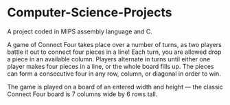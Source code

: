 # Computer-Science-Projects
A project coded in MIPS assembly language and C.

 A game of Connect Four takes place over a number of turns, as two players battle it out to connect four pieces in a line!
Each turn, you are allowed drop a piece in an available column. Players alternate in turns until either one player makes 
four pieces in a line, or the whole board fills up. The pieces can form a consecutive four in any row, column, or diagonal in order to win.

The game is played on a board of an entered width and height — the classic Connect Four board is 7 columns wide by 6 rows tall.
